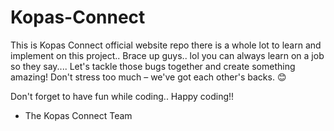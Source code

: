 # Kopas-Connect

This is Kopas Connect official website repo
there is a whole lot to learn and implement on this project.. Brace up guys.. lol you can always learn on a job so they say....
Let's tackle those bugs together and create something amazing! Don't stress too much – we've got each other's backs. 😊

Don't forget to have fun while coding..
Happy coding!!

- The Kopas Connect Team
